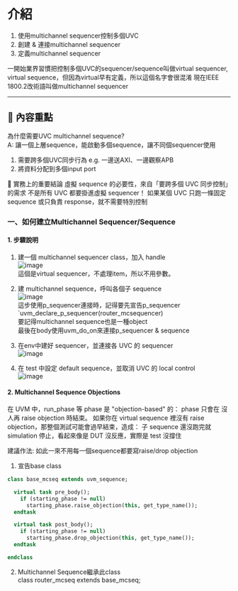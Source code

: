 # 介紹
 
1. 使用multichannel sequencer控制多個UVC  
2. 創建 & 連接multichannel sequencer
3. 定義multichannel sequencer


一開始業界習慣把控制多個UVC的sequencer/sequence叫做virtual sequencer, virtual sequence，但因為virtual早有定義，所以這個名字會很混淆
現在IEEE 1800.2改術語叫做multichannel sequencer

---
 
## 📌 內容重點
為什麼需要UVC multichannel sequence?  
A: 讓一個上層sequence，能啟動多個sequence，讓不同個sequencer使用
1. 需要跨多個UVC同步行為 e.g. 一邊送AXI、一邊觀察APB
2. 將資料分配到多個input port

🎯 實務上的重要結論
虛擬 sequence 的必要性，來自「要跨多個 UVC 同步控制」的需求
不是所有 UVC 都要掛進虛擬 sequencer！
如果某個 UVC 只跑一條固定 sequence 或只負責 response，就不需要特別控制


### 一、如何建立Multichannel Sequencer/Sequence
 
#### 1. 步驟說明
1. 建一個 multichannel sequencer class，加入 handle  
![image](https://github.com/user-attachments/assets/a15cedf0-270f-41f0-a3a4-67aa08431629)  
這個是virtual sequencer，不處理item，所以不用參數。
  
2. 建 multichannel sequence，呼叫各個子 sequence  
![image](https://github.com/user-attachments/assets/d11c939f-a75f-4c59-9dca-56508d5a79b3)  
這步使用p_sequencer連接時，記得要先宣告p_sequencer  
`uvm_declare_p_sequencer(router_mcsequencer)  
要記得multichannel sequence也是一種object  
最後在body使用uvm_do_on來連接p_sequencer & sequence

4. 在env中建好 sequencer，並連接各 UVC 的 sequencer  
![image](https://github.com/user-attachments/assets/8666487e-f7f1-4f1b-ac05-2ee28f53f1f9)

5. 在 test 中設定 default sequence，並取消 UVC 的 local control  
![image](https://github.com/user-attachments/assets/5c07f63c-cf13-4551-b11a-5ed65dc1f71a)


#### 2. Multichannel Sequence Objections
在 UVM 中，run_phase 等 phase 是 "objection-based" 的：
phase 只會在 沒人再 raise objection 時結束。
如果你在 virtual sequence 裡沒有 raise objection，那整個測試可能會過早結束，造成：
子 sequence 還沒跑完就 simulation 停止，看起來像是 DUT 沒反應，實際是 test 沒撐住

建議作法:
如此一來不用每一個sequence都要寫raise/drop objection
1. 宣告base class
```systemverilog
class base_mcseq extends uvm_sequence;

  virtual task pre_body();
    if (starting_phase != null)
      starting_phase.raise_objection(this, get_type_name());
  endtask

  virtual task post_body();
    if (starting_phase != null)
      starting_phase.drop_objection(this, get_type_name());
  endtask

endclass
```

2. Multichannel Sequence繼承此class  
class router_mcseq extends base_mcseq; 

